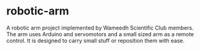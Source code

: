 # robotic-arm
A robotic arm project implemented by Wameedh Scientific Club members. The arm uses Arduino and servomotors and a small sized arm as a remote control. It is designed to carry small stuff or reposition them with ease.
